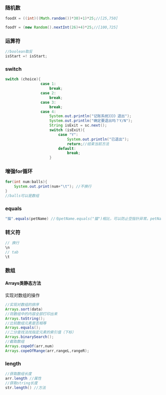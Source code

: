 ### 随机数

```java
foodX = ((int)((Math.random())*30)+1)*25;//[25,750]

foodY = (new Random().nextInt(26)+4)*25;//[100,725]
```

### 运算符

```java
//boolean取反
isStart =! isStart;
```

### switch

```java
switch (choice){
                case 1:
                    break;
                case 2:
                    break;
                case 3:
                    break;
                case 4:
                    System.out.println("记账系统》》》》退出");
                    System.out.println("确定要退出吗？Y/N");
                    String isExit = sc.next();
                    switch (isExit){
                        case "Y":
                            System.out.println("已退出");
                            return;//结束当前方法
                        default:
                            break;
                    }
```

### 增强for循环

```java
for(int num:balls){
    System.out.print(num+"\t"); //不换行
}
//balls可以是数组
```

### equals

```java
"猫".equals(petName) //与petName.equals("猫")相比，可以防止空指针异常。petName可能是空的。
```

### 转义符

```java
// 换行
\n
// tab
\t
```

### 数组

#### Arrays类静态方法

实现对数组的操作

```java
//实现对数组的排序
Arrays.sort(data)
//将数组中的内容全部打印出来
Arrays.toString(); 
//比较数组元素是否相等
Arrays.equals();
//二分查找法找指定元素的索引值（下标）
Arrays.binarySearch(); 
//截取数组
Arrays.copeOf(arr,num) 
Arrays.copeOfRange(arr,rangeL,rangeR);
```

### length

```java
//获取数组长度
arr.length //属性
//获取string长度
str.length() //方法
```

